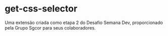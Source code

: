 # get-css-selector
Uma extensão criada como etapa 2 do Desafio Semana Dev, proporcionado pela Grupo Sgcor para seus colaboradores.
